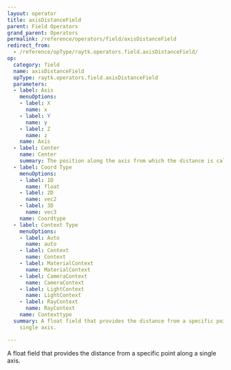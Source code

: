 ```yaml
---
layout: operator
title: axisDistanceField
parent: Field Operators
grand_parent: Operators
permalink: /reference/operators/field/axisDistanceField
redirect_from:
  - /reference/opType/raytk.operators.field.axisDistanceField/
op:
  category: field
  name: axisDistanceField
  opType: raytk.operators.field.axisDistanceField
  parameters:
  - label: Axis
    menuOptions:
    - label: X
      name: x
    - label: Y
      name: y
    - label: Z
      name: z
    name: Axis
  - label: Center
    name: Center
    summary: The position along the axis from which the distance is calculated.
  - label: Coord Type
    menuOptions:
    - label: 1D
      name: float
    - label: 2D
      name: vec2
    - label: 3D
      name: vec3
    name: Coordtype
  - label: Context Type
    menuOptions:
    - label: Auto
      name: auto
    - label: Context
      name: Context
    - label: MaterialContext
      name: MaterialContext
    - label: CameraContext
      name: CameraContext
    - label: LightContext
      name: LightContext
    - label: RayContext
      name: RayContext
    name: Contexttype
  summary: A float field that provides the distance from a specific point along a
    single axis.

---
```



A float field that provides the distance from a specific point along a single axis.